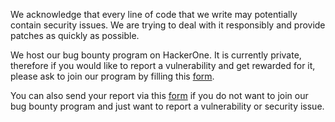 We acknowledge that every line of code that we write may potentially contain security issues.
We are trying to deal with it responsibly and provide patches as quickly as possible. 

We host our bug bounty program on HackerOne. It is currently private, therefore if you would like to report a vulnerability and get rewarded for it, please ask to join our program by filling this [form].

You can also send your report via this [form] if you do not want to join our bug bounty program and just want to report a vulnerability or security issue.

[form]: https://corporate.zalando.com/en/services-and-contact#security-form
